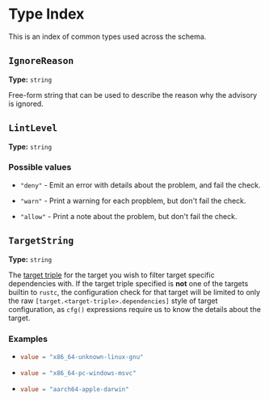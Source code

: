 # Type Index

This is an index of common types used across the schema.

## `IgnoreReason`

**Type:** `string`

Free-form string that can be used to describe the reason why the advisory is ignored.

## `LintLevel`

**Type:** `string`

### Possible values

- `"deny"` - Emit an error with details about the problem, and fail the check.

- `"warn"` - Print a warning for each propblem, but don't fail the check.

- `"allow"` - Print a note about the problem, but don't fail the check.

## `TargetString`

**Type:** `string`

The [target triple](https://forge.rust-lang.org/release/platform-support.html) for the target
you wish to filter target specific dependencies with. If the target triple specified is **not**
one of the targets builtin to `rustc`, the configuration check for that target will be limited
to only the raw `[target.<target-triple>.dependencies]` style of target configuration, as `cfg()`
expressions require us to know the details about the target.


### Examples

- ```toml
  value = "x86_64-unknown-linux-gnu"
  ```
- ```toml
  value = "x86_64-pc-windows-msvc"
  ```
- ```toml
  value = "aarch64-apple-darwin"
  ```